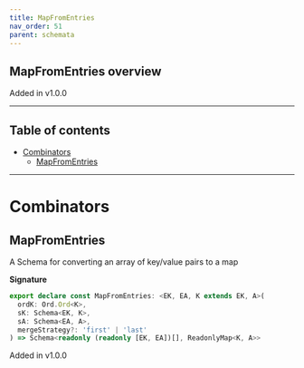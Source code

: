 ```yaml
---
title: MapFromEntries
nav_order: 51
parent: schemata
---
```


## MapFromEntries overview

Added in v1.0.0

---

<h2 class="text-delta">Table of contents</h2>

- [Combinators](#combinators)
  - [MapFromEntries](#mapfromentries)

---

# Combinators

## MapFromEntries

A Schema for converting an array of key/value pairs to a map

**Signature**

```ts
export declare const MapFromEntries: <EK, EA, K extends EK, A>(
  ordK: Ord.Ord<K>,
  sK: Schema<EK, K>,
  sA: Schema<EA, A>,
  mergeStrategy?: 'first' | 'last'
) => Schema<readonly (readonly [EK, EA])[], ReadonlyMap<K, A>>
```

Added in v1.0.0
